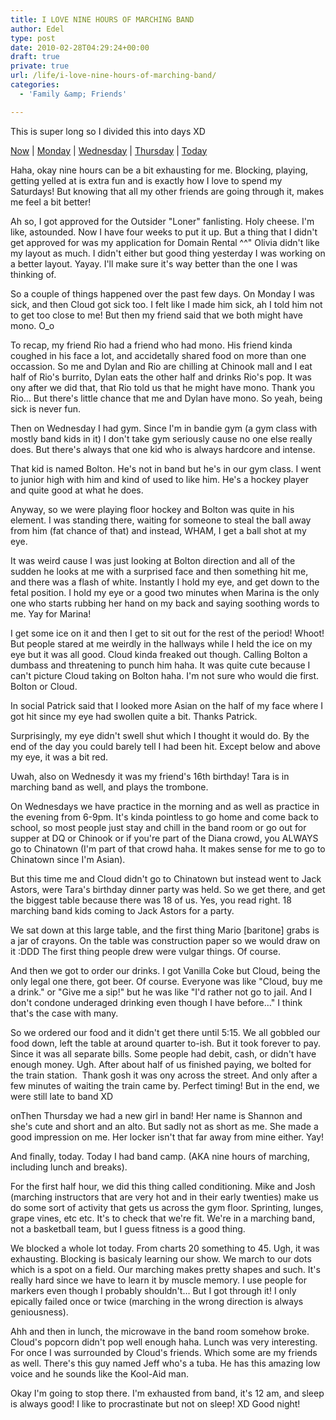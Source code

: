 ```yaml
---
title: I LOVE NINE HOURS OF MARCHING BAND
author: Edel
type: post
date: 2010-02-28T04:29:24+00:00
draft: true
private: true
url: /life/i-love-nine-hours-of-marching-band/
categories:
  - 'Family &amp; Friends'

---
```

This is super long so I divided this into days XD

[Now][1] | [Monday][2] | [Wednesday][3] | [Thursday][4] | [Today][5]

<a name="now"></a>Haha, okay nine hours can be a bit exhausting for me. Blocking, playing, getting yelled at is extra fun and is exactly how I love to spend my Saturdays! But knowing that all my other friends are going through it, makes me feel a bit better!

Ah so, I got approved for the Outsider "Loner" fanlisting. Holy cheese. I'm like, astounded. Now I have four weeks to put it up. But a thing that I didn't get approved for was my application for Domain Rental ^^" Olivia didn't like my layout as much. I didn't either but good thing yesterday I was working on a better layout. Yayay. I'll make sure it's way better than the one I was thinking of.

<a name="monday"></a>So a couple of things happened over the past few days. On Monday I was sick, and then Cloud got sick too. I felt like I made him sick, ah I told him not to get too close to me! But then my friend said that we both might have mono. O_o

To recap, my friend Rio had a friend who had mono. His friend kinda coughed in his face a lot, and accidetally shared food on more than one occassion. So me and Dylan and Rio are chilling at Chinook mall and I eat half of Rio's burrito, Dylan eats the other half and drinks Rio's pop. It was ony after we did that, that Rio told us that he might have mono. Thank you Rio&#8230; But there's little chance that me and Dylan have mono. So yeah, being sick is never fun.

<a name="wednesday"></a>Then on Wednesday I had gym. Since I'm in bandie gym (a gym class with mostly band kids in it) I don't take gym seriously cause no one else really does. But there's always that one kid who is always hardcore and intense.

That kid is named Bolton. He's not in band but he's in our gym class. I went to junior high with him and kind of used to like him. He's a hockey player and quite good at what he does.

Anyway, so we were playing floor hockey and Bolton was quite in his element. I was standing there, waiting for someone to steal the ball away from him (fat chance of that) and instead, WHAM, I get a ball shot at my eye.

It was weird cause I was just looking at Bolton direction and all of the sudden he looks at me with a surprised face and then something hit me, and there was a flash of white. Instantly I hold my eye, and get down to the fetal position. I hold my eye or a good two minutes when Marina is the only one who starts rubbing her hand on my back and saying soothing words to me. Yay for Marina!

I get some ice on it and then I get to sit out for the rest of the period! Whoot! But people stared at me weirdly in the hallways while I held the ice on my eye but it was all good. Cloud kinda freaked out though. Calling Bolton a dumbass and threatening to punch him haha. It was quite cute because I can't picture Cloud taking on Bolton haha. I'm not sure who would die first. Bolton or Cloud.

In social Patrick said that I looked more Asian on the half of my face where I got hit since my eye had swollen quite a bit. Thanks Patrick.

Surprisingly, my eye didn't swell shut which I thought it would do. By the end of the day you could barely tell I had been hit. Except below and above my eye, it was a bit red.

Uwah, also on Wednesdy it was my friend's 16th birthday! Tara is in marching band as well, and plays the trombone.

On Wednesdays we have practice in the morning and as well as practice in the evening from 6-9pm. It's kinda pointless to go home and come back to school, so most people just stay and chill in the band room or go out for supper at DQ or Chinook or if you're part of the Diana crowd, you ALWAYS go to Chinatown (I'm part of that crowd haha. It makes sense for me to go to Chinatown since I'm Asian).

But this time me and Cloud didn't go to Chinatown but instead went to Jack Astors, were Tara's birthday dinner party was held. So we get there, and get the biggest table because there was 18 of us. Yes, you read right. 18 marching band kids coming to Jack Astors for a party.

We sat down at this large table, and the first thing Mario [baritone] grabs is a jar of crayons. On the table was construction paper so we would draw on it :DDD The first thing people drew were vulgar things. Of course.

And then we got to order our drinks. I got Vanilla Coke but Cloud, being the only legal one there, got beer. Of course. Everyone was like "Cloud, buy me a drink." or "Give me a sip!" but he was like "I'd rather not go to jail. And I don't condone underaged drinking even though I have before&#8230;" I think that's the case with many.

So we ordered our food and it didn't get there until 5:15. We all gobbled our food down, left the table at around quarter to-ish. But it took forever to pay. Since it was all separate bills. Some people had debit, cash, or didn't have enough money. Ugh. After about half of us finished paying, we bolted for the train station.  Thank gosh it was ony across the street. And only after a few minutes of waiting the train came by. Perfect timing! But in the end, we were still late to band XD

<a name="thursday"></a> onThen Thursday we had a new girl in band! Her name is Shannon and she's cute and short and an alto. But sadly not as short as me. She made a good impression on me. Her locker isn't that far away from mine either. Yay!

<a name="today"></a>And finally, today. Today I had band camp. (AKA nine hours of marching, including lunch and breaks).

For the first half hour, we did this thing called conditioning. Mike and Josh (marching instructors that are very hot and in their early twenties) make us do some sort of activity that gets us across the gym floor. Sprinting, lunges, grape vines, etc etc. It's to check that we're fit. We're in a marching band, not a basketball team, but I guess fitness is a good thing.

We blocked a whole lot today. From charts 20 something to 45. Ugh, it was exhausting. Blocking is basicaly learning our show. We march to our dots which is a spot on a field. Our marching makes pretty shapes and such. It's really hard since we have to learn it by muscle memory. I use people for markers even though I probably shouldn't&#8230; But I got through it! I only epically failed once or twice (marching in the wrong direction is always geniousness).

Ahh and then in lunch, the microwave in the band room somehow broke. Cloud's popcorn didn't pop well enough haha. Lunch was very interesting. For once I was surrounded by Cloud's friends. Which some are my friends as well. There's this guy named Jeff who's a tuba. He has this amazing low voice and he sounds like the Kool-Aid man.

Okay I'm going to stop there. I'm exhausted from band, it's 12 am, and sleep is always good! I like to procrastinate but not on sleep! XD Good night!




 [1]: #now
 [2]: #monday
 [3]: #wednesday
 [4]: #thursday
 [5]: #today
